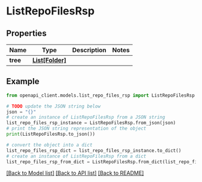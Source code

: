 # ListRepoFilesRsp


## Properties

Name | Type | Description | Notes
------------ | ------------- | ------------- | -------------
**tree** | [**List[Folder]**](Folder.md) |  | 

## Example

```python
from openapi_client.models.list_repo_files_rsp import ListRepoFilesRsp

# TODO update the JSON string below
json = "{}"
# create an instance of ListRepoFilesRsp from a JSON string
list_repo_files_rsp_instance = ListRepoFilesRsp.from_json(json)
# print the JSON string representation of the object
print(ListRepoFilesRsp.to_json())

# convert the object into a dict
list_repo_files_rsp_dict = list_repo_files_rsp_instance.to_dict()
# create an instance of ListRepoFilesRsp from a dict
list_repo_files_rsp_from_dict = ListRepoFilesRsp.from_dict(list_repo_files_rsp_dict)
```
[[Back to Model list]](../README.md#documentation-for-models) [[Back to API list]](../README.md#documentation-for-api-endpoints) [[Back to README]](../README.md)


